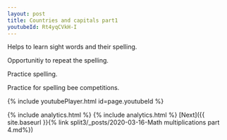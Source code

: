 ```yaml
---
layout: post
title: Countries and capitals part1
youtubeId: Rt4yqCVkH-I
---
```

 
 
Helps to learn sight words and their spelling.

Opportunitiy to repeat the spelling. 

Practice spelling. 
 
Practice for spelling bee competitions. 
 
{% include youtubePlayer.html id=page.youtubeId %}
 
 
{% include analytics.html %}
{% include analytics.html %} 
[Next]({{ site.baseurl }}{% link  split3/_posts/2020-03-16-Math multiplications part 4.md%})
 
